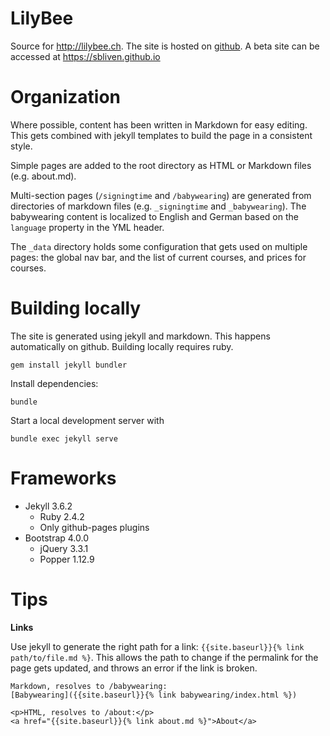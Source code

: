 # LilyBee

Source for http://lilybee.ch. The site is hosted on [github](https://github.com/christinawthane/christinawthane.github.io/). A beta site can be accessed at https://sbliven.github.io


# Organization

Where possible, content has been written in Markdown for easy editing. This gets combined with jekyll templates to build the page in a consistent style.

Simple pages are added to the root directory as HTML or Markdown files (e.g. about.md). 

Multi-section pages (`/signingtime` and `/babywearing`) are generated from directories of markdown files (e.g. `_signingtime` and `_babywearing`). The babywearing content is localized to English and German based on the `language` property in the YML header.

The `_data` directory holds some configuration that gets used on multiple pages: the global nav bar, and the list of current courses, and prices for courses.


# Building locally

The site is generated using jekyll and markdown. This happens automatically on github. Building locally requires ruby.

```
gem install jekyll bundler
```

Install dependencies:

```
bundle
```

Start a local development server with

```
bundle exec jekyll serve
```


# Frameworks

- Jekyll 3.6.2
    - Ruby 2.4.2
    - Only github-pages plugins
- Bootstrap 4.0.0
  - jQuery 3.3.1
  - Popper 1.12.9


# Tips

**Links**

Use jekyll to generate the right path for a link: `{{site.baseurl}}{% link path/to/file.md %}`. This allows the path to change if the permalink for the page gets updated, and throws an error if the link is broken.

```
Markdown, resolves to /babywearing:
[Babywearing]({{site.baseurl}}{% link babywearing/index.html %})

<p>HTML, resolves to /about:</p>
<a href="{{site.baseurl}}{% link about.md %}">About</a>
```
